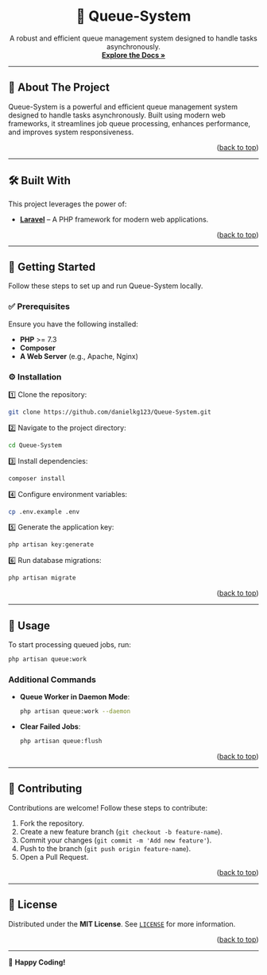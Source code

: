 <a id="readme-top"></a>

<h1 align="center">🚀 Queue-System</h1>

<p align="center">
  A robust and efficient queue management system designed to handle tasks asynchronously.
  <br />
  <a href="https://github.com/danielkg123/Queue-System"><strong>Explore the Docs »</strong></a>
  <br />
</p>

---

## 📌 About The Project

Queue-System is a powerful and efficient queue management system designed to handle tasks asynchronously. Built using modern web frameworks, it streamlines job queue processing, enhances performance, and improves system responsiveness.

<p align="right">(<a href="#readme-top">back to top</a>)</p>

---

## 🛠 Built With

This project leverages the power of:

- **[Laravel](https://laravel.com/)** – A PHP framework for modern web applications.

<p align="right">(<a href="#readme-top">back to top</a>)</p>

---

## 🚀 Getting Started

Follow these steps to set up and run Queue-System locally.

### ✅ Prerequisites
Ensure you have the following installed:
- **PHP** >= 7.3
- **Composer**
- **A Web Server** (e.g., Apache, Nginx)

### ⚙️ Installation

1️⃣ Clone the repository:
   ```sh
   git clone https://github.com/danielkg123/Queue-System.git
   ```

2️⃣ Navigate to the project directory:
   ```sh
   cd Queue-System
   ```

3️⃣ Install dependencies:
   ```sh
   composer install
   ```

4️⃣ Configure environment variables:
   ```sh
   cp .env.example .env
   ```

5️⃣ Generate the application key:
   ```sh
   php artisan key:generate
   ```

6️⃣ Run database migrations:
   ```sh
   php artisan migrate
   ```

<p align="right">(<a href="#readme-top">back to top</a>)</p>

---

## 📌 Usage

To start processing queued jobs, run:
```sh
php artisan queue:work
```

### Additional Commands
- **Queue Worker in Daemon Mode**:
  ```sh
  php artisan queue:work --daemon
  ```
- **Clear Failed Jobs**:
  ```sh
  php artisan queue:flush
  ```

<p align="right">(<a href="#readme-top">back to top</a>)</p>

---

## 🎯 Contributing

Contributions are welcome! Follow these steps to contribute:

1. Fork the repository.
2. Create a new feature branch (`git checkout -b feature-name`).
3. Commit your changes (`git commit -m 'Add new feature'`).
4. Push to the branch (`git push origin feature-name`).
5. Open a Pull Request.

<p align="right">(<a href="#readme-top">back to top</a>)</p>

---

## 📝 License

Distributed under the **MIT License**. See [`LICENSE`](LICENSE) for more information.

<p align="right">(<a href="#readme-top">back to top</a>)</p>

---

🚀 **Happy Coding!**

